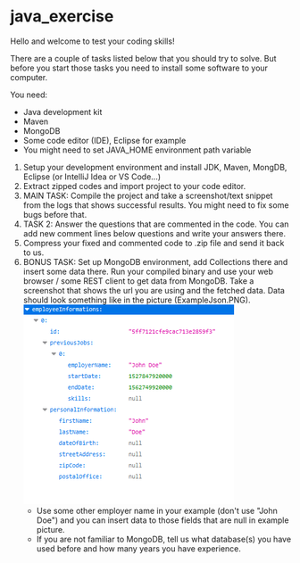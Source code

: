 # java_exercise

Hello and welcome to test your coding skills! 

There are a couple of tasks listed below that you should try to solve.
But before you start those tasks you need to install some software to your computer.

You need:
 - Java development kit
 - Maven
 - MongoDB
 - Some code editor (IDE), Eclipse for example
 - You might need to set JAVA_HOME environment path variable
 
 
 1. Setup your development environment and install JDK, Maven, MongDB, Eclipse (or IntelliJ Idea or VS Code...) 
 2. Extract zipped codes and import project to your code editor.
 3. MAIN TASK: Compile the project and take a screenshot/text snippet from the logs that shows successful results. You might need to fix some bugs before that.
 4. TASK 2: Answer the questions that are commented in the code. You can add new comment lines below questions and write your answers there.
 5. Compress your fixed and commented code to .zip file and send it back to us.
 6. BONUS TASK: Set up MongoDB environment, add Collections there and insert some data there. 
    Run your compiled binary and use your web browser / some REST client to get data from MongoDB.
    Take a screenshot that shows the url you are using and the fetched data. Data should look something like in the picture (ExampleJson.PNG).  
    ![image](https://github.com/eficode/java_exercise/blob/main/ExampleJson.PNG)
    - Use some other employer name in your example (don't use "John Doe") and you can insert data to those fields that are null in example picture.
    - If you are not familiar to MongoDB, tell us what database(s) you have used before and how many years you have experience.  
